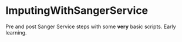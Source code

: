 # ImputingWithSangerService
Pre and post Sanger Service steps with some **very** basic scripts. Early learning.
